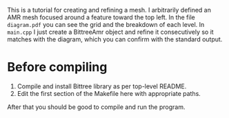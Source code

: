 This is a tutorial for creating and refining a mesh. I arbitrarily defined an AMR mesh focused around a feature toward the top left. In the file `diagram.pdf` you can see the grid and the breakdown of each level. In `main.cpp` I just create a BittreeAmr object and refine it consecutively so it matches with the diagram, which you can confirm with the standard output.

Before compiling
================
1. Compile and install Bittree library as per top-level README.
2. Edit the first section of the Makefile here with appropriate paths.


After that you should be good to compile and run the program.
